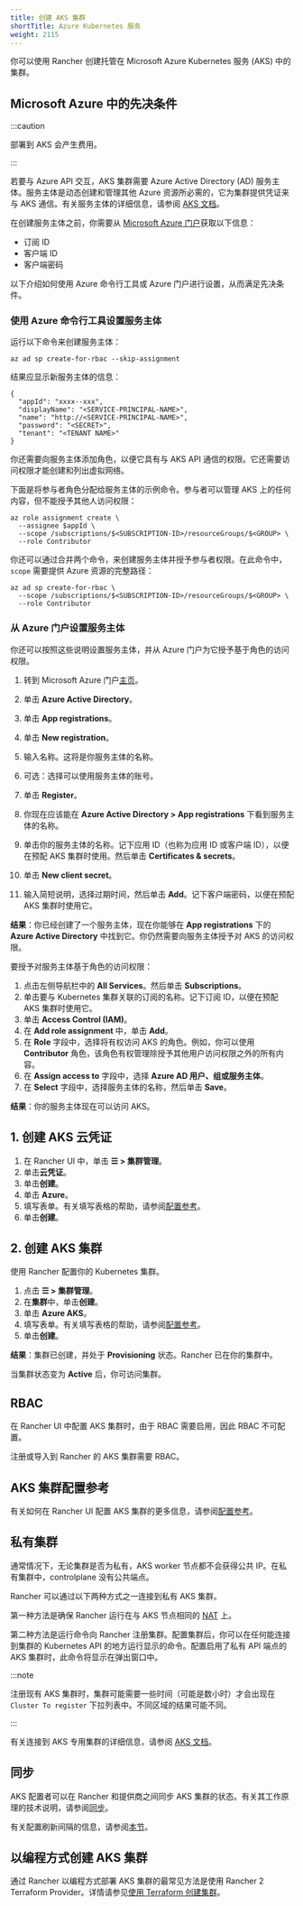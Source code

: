 ```yaml
---
title: 创建 AKS 集群
shortTitle: Azure Kubernetes 服务
weight: 2115
---
```


你可以使用 Rancher 创建托管在 Microsoft Azure Kubernetes 服务 (AKS) 中的集群。


## Microsoft Azure 中的先决条件

:::caution

部署到 AKS 会产生费用。

:::

若要与 Azure API 交互，AKS 集群需要 Azure Active Directory (AD) 服务主体。服务主体是动态创建和管理其他 Azure 资源所必需的，它为集群提供凭证来与 AKS 通信。有关服务主体的详细信息，请参阅 [AKS 文档](https://docs.microsoft.com/en-us/azure/aks/kubernetes-service-principal)。

在创建服务主体之前，你需要从 [Microsoft Azure 门户](https://portal.azure.com)获取以下信息：

- 订阅 ID
- 客户端 ID
- 客户端密码

以下介绍如何使用 Azure 命令行工具或 Azure 门户进行设置，从而满足先决条件。

### 使用 Azure 命令行工具设置服务主体

运行以下命令来创建服务主体：

```
az ad sp create-for-rbac --skip-assignment
```

结果应显示新服务主体的信息：
```
{
  "appId": "xxxx--xxx",
  "displayName": "<SERVICE-PRINCIPAL-NAME>",
  "name": "http://<SERVICE-PRINCIPAL-NAME>",
  "password": "<SECRET>",
  "tenant": "<TENANT NAME>"
}
```

你还需要向服务主体添加角色，以便它具有与 AKS API 通信的权限。它还需要访问权限才能创建和列出虚拟网络。

下面是将参与者角色分配给服务主体的示例命令。参与者可以管理 AKS 上的任何内容，但不能授予其他人访问权限：

```
az role assignment create \
  --assignee $appId \
  --scope /subscriptions/$<SUBSCRIPTION-ID>/resourceGroups/$<GROUP> \
  --role Contributor
```

你还可以通过合并两个命令，来创建服务主体并授予参与者权限。在此命令中，`scope` 需要提供 Azure 资源的完整路径：

```
az ad sp create-for-rbac \
  --scope /subscriptions/$<SUBSCRIPTION-ID>/resourceGroups/$<GROUP> \
  --role Contributor
```

### 从 Azure 门户设置服务主体

你还可以按照这些说明设置服务主体，并从 Azure 门户为它授予基于角色的访问权限。

1. 转到 Microsoft Azure 门户[主页](https://portal.azure.com)。

1. 单击 **Azure Active Directory**。
1. 单击 **App registrations**。
1. 单击 **New registration**。
1. 输入名称。这将是你服务主体的名称。
1. 可选：选择可以使用服务主体的账号。
1. 单击 **Register**。
1. 你现在应该能在 **Azure Active Directory > App registrations** 下看到服务主体的名称。
1. 单击你的服务主体的名称。记下应用 ID（也称为应用 ID 或客户端 ID），以便在预配 AKS 集群时使用。然后单击 **Certificates & secrets**。
1. 单击 **New client secret**。
1. 输入简短说明，选择过期时间，然后单击 **Add**。记下客户端密码，以便在预配 AKS 集群时使用它。

**结果**：你已经创建了一个服务主体，现在你能够在 **App registrations** 下的 **Azure Active Directory** 中找到它。你仍然需要向服务主体授予对 AKS 的访问权限。

要授予对服务主体基于角色的访问权限：

1. 点击左侧导航栏中的 **All Services**。然后单击 **Subscriptions**。
1. 单击要与 Kubernetes 集群关联的订阅的名称。记下订阅 ID，以便在预配 AKS 集群时使用它。
1. 单击 **Access Control (IAM)**。
1. 在 **Add role assignment** 中，单击 **Add**。
1. 在 **Role** 字段中，选择将有权访问 AKS 的角色。例如，你可以使用 **Contributor** 角色，该角色有权管理除授予其他用户访问权限之外的所有内容。
1. 在 **Assign access to** 字段中，选择 **Azure AD 用户、组或服务主体**。
1. 在 **Select** 字段中，选择服务主体的名称，然后单击 **Save**。

**结果**：你的服务主体现在可以访问 AKS。

## 1. 创建 AKS 云凭证

1. 在 Rancher UI 中，单击 **☰ > 集群管理**。
1. 单击**云凭证**。
1. 单击**创建**。
1. 单击 **Azure**。
1. 填写表单。有关填写表格的帮助，请参阅[配置参考](../../../../reference-guides/cluster-configuration/rancher-server-configuration/aks-cluster-configuration.md#云凭证)。
1. 单击**创建**。

## 2. 创建 AKS 集群

使用 Rancher 配置你的 Kubernetes 集群。

1. 点击 **☰ > 集群管理**。
1. 在**集群**中，单击**创建**。
1. 单击 **Azure AKS**。
1. 填写表单。有关填写表格的帮助，请参阅[配置参考](../../../../reference-guides/cluster-configuration/rancher-server-configuration/aks-cluster-configuration.md)。
1. 单击**创建**。

**结果**：集群已创建，并处于 **Provisioning** 状态。Rancher 已在你的集群中。

当集群状态变为 **Active** 后，你可访问集群。

## RBAC
在 Rancher UI 中配置 AKS 集群时，由于 RBAC 需要启用，因此 RBAC 不可配置。

注册或导入到 Rancher 的 AKS 集群需要 RBAC。

## AKS 集群配置参考

有关如何在 Rancher UI 配置 AKS 集群的更多信息，请参阅[配置参考](../../../../reference-guides/cluster-configuration/rancher-server-configuration/aks-cluster-configuration.md)。

## 私有集群

通常情况下，无论集群是否为私有，AKS worker 节点都不会获得公共 IP。在私有集群中，controlplane 没有公共端点。

Rancher 可以通过以下两种方式之一连接到私有 AKS 集群。

第一种方法是确保 Rancher 运行在与 AKS 节点相同的 [NAT](https://docs.microsoft.com/en-us/azure/virtual-network/nat-overview) 上。

第二种方法是运行命令向 Rancher 注册集群。配置集群后，你可以在任何能连接到集群的 Kubernetes API 的地方运行显示的命令。配置启用了私有 API 端点的 AKS 集群时，此命令将显示在弹出窗口中。

:::note

注册现有 AKS 集群时，集群可能需要一些时间（可能是数小时）才会出现在 `Cluster To register` 下拉列表中。不同区域的结果可能不同。

:::

有关连接到 AKS 专用集群的详细信息，请参阅 [AKS 文档](https://docs.microsoft.com/en-us/azure/aks/private-clusters#options-for-connecting-to-the-private-cluster)。

## 同步

AKS 配置者可以在 Rancher 和提供商之间同步 AKS 集群的状态。有关其工作原理的技术说明，请参阅[同步](../../../../reference-guides/cluster-configuration/rancher-server-configuration/sync-clusters.md)。

有关配置刷新间隔的信息，请参阅[本节](../../../../pages-for-subheaders/gke-cluster-configuration.md#配置刷新间隔)。

## 以编程方式创建 AKS 集群

通过 Rancher 以编程方式部署 AKS 集群的最常见方法是使用 Rancher 2 Terraform Provider。详情请参见[使用 Terraform 创建集群](https://registry.terraform.io/providers/rancher/rancher2/latest/docs/resources/cluster)。